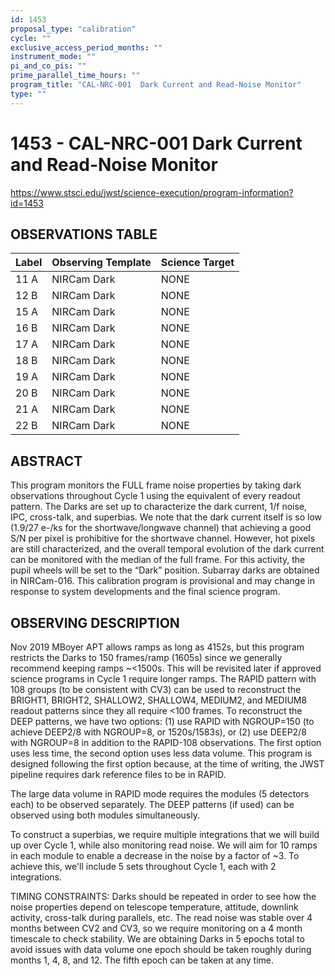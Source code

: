 ```yaml
---
id: 1453
proposal_type: "calibration"
cycle: ""
exclusive_access_period_months: ""
instrument_mode: ""
pi_and_co_pis: ""
prime_parallel_time_hours: ""
program_title: "CAL-NRC-001  Dark Current and Read-Noise Monitor"
type: ""
---
```

# 1453 - CAL-NRC-001  Dark Current and Read-Noise Monitor
https://www.stsci.edu/jwst/science-execution/program-information?id=1453
## OBSERVATIONS TABLE
| Label | Observing Template | Science Target |
| :---- | :----------------- | :------------- |
| 11 A  | NIRCam Dark        | NONE           |
| 12 B  | NIRCam Dark        | NONE           |
| 15 A  | NIRCam Dark        | NONE           |
| 16 B  | NIRCam Dark        | NONE           |
| 17 A  | NIRCam Dark        | NONE           |
| 18 B  | NIRCam Dark        | NONE           |
| 19 A  | NIRCam Dark        | NONE           |
| 20 B  | NIRCam Dark        | NONE           |
| 21 A  | NIRCam Dark        | NONE           |
| 22 B  | NIRCam Dark        | NONE           |

## ABSTRACT

This program monitors the FULL frame noise properties by taking dark observations throughout Cycle 1 using the equivalent of every readout pattern. The Darks are set up to characterize the dark current, 1/f noise, IPC, cross-talk, and superbias. We note that the dark current itself is so low (1.9/27 e-/ks for the shortwave/longwave channel) that achieving a good S/N per pixel is prohibitive for the shortwave channel. However, hot pixels are still characterized, and the overall temporal evolution of the dark current can be monitored with the median of the full frame. For this activity, the pupil wheels will be set to the “Dark” position. Subarray darks are obtained in NIRCam-016. This calibration program is provisional and may change in response to system developments and the final science program.

## OBSERVING DESCRIPTION

Nov 2019 MBoyer
APT allows ramps as long as 4152s, but this program restricts the Darks to 150 frames/ramp (1605s) since we generally recommend keeping ramps ~<1500s. This will be revisited later if approved science programs in Cycle 1 require longer ramps. The RAPID pattern with 108 groups (to be consistent with CV3) can be used to reconstruct the BRIGHT1, BRIGHT2, SHALLOW2, SHALLOW4, MEDIUM2, and MEDIUM8 readout patterns since they all require <100 frames. To reconstruct the DEEP patterns, we have two options: (1) use RAPID with NGROUP=150 (to achieve DEEP2/8 with NGROUP=8, or 1520s/1583s), or (2) use DEEP2/8 with NGROUP=8 in addition to the RAPID-108 observations. The first option uses less time, the second option uses less data volume. This program is designed following the first option because, at the time of writing, the JWST pipeline requires dark reference files to be in RAPID.

The large data volume in RAPID mode requires the modules (5 detectors each) to be observed separately. The DEEP patterns (if used) can be observed using both modules simultaneously.

To construct a superbias, we require multiple integrations that we will build up over Cycle 1, while also monitoring read noise. We will aim for 10 ramps in each module to enable a decrease in the noise by a factor of ~3. To achieve this, we'll include 5 sets throughout Cycle 1, each with 2 integrations.

TIMING CONSTRAINTS: Darks should be repeated in order to see how the noise properties depend on telescope temperature, attitude, downlink activity, cross-talk during parallels, etc. The read noise was stable over 4 months between CV2 and CV3, so we require monitoring on a 4 month timescale to check stability. We are obtaining Darks in 5 epochs total to avoid issues with data volume one epoch should be taken roughly during months 1, 4, 8, and 12. The fifth epoch can be taken at any time.